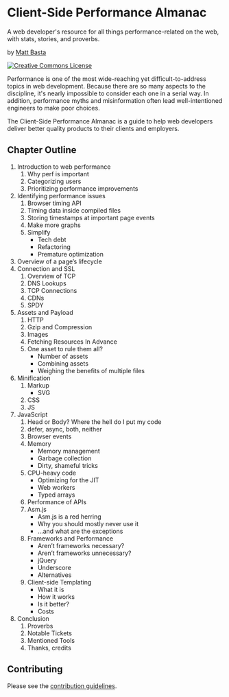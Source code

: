 # Client-Side Performance Almanac

A web developer's resource for all things performance-related on the web, with
stats, stories, and proverbs.

by [Matt Basta](http://mattbasta.com)

<a rel="license" href="http://creativecommons.org/licenses/by-nc-sa/3.0/"><img alt="Creative Commons License" style="border-width:0" src="http://i.creativecommons.org/l/by-nc-sa/3.0/88x31.png"></a>

Performance is one of the most wide-reaching yet difficult-to-address topics in
web development. Because there are so many aspects to the discipline, it's
nearly impossible to consider each one in a serial way. In addition,
performance myths and misinformation often lead well-intentioned engineers to
make poor choices.

The Client-Side Performance Almanac is a guide to help web developers deliver
better quality products to their clients and employers.


## Chapter Outline

1. Introduction to web performance
    1. Why perf is important
    3. Categorizing users
    3. Prioritizing performance improvements
2. Identifying performance issues
    1. Browser timing API
    2. Timing data inside compiled files
    3. Storing timestamps at important page events
    4. Make more graphs
    5. Simplify
        - Tech debt
        - Refactoring
        - Premature optimization
3. Overview of a page’s lifecycle
4. Connection and SSL
    1. Overview of TCP
    2. DNS Lookups
    3. TCP Connections
    4. CDNs
    5. SPDY
5. Assets and Payload
    1. HTTP
    2. Gzip and Compression
    3. Images
    4. Fetching Resources In Advance
    5. One asset to rule them all?
        - Number of assets
        - Combining assets
        - Weighing the benefits of multiple files
6. Minification
    1. Markup
        - SVG
    2. CSS
    3. JS
7. JavaScript
    1. Head or Body? Where the hell do I put my code
    2. defer, async, both, neither
    3. Browser events
    3. Memory
        - Memory management
        - Garbage collection
        - Dirty, shameful tricks
    3. CPU-heavy code
        - Optimizing for the JIT
        - Web workers
        - Typed arrays
    3. Performance of APIs
    4. Asm.js
        - Asm.js is a red herring
        - Why you should mostly never use it
        - ...and what are the exceptions
    5. Frameworks and Performance
        - Aren’t frameworks necessary?
        - Aren’t frameworks unnecessary?
        - jQuery
        - Underscore
        - Alternatives
    6. Client-side Templating
        - What it is
        - How it works
        - Is it better?
        - Costs
7. Conclusion
    1. Proverbs
    2. Notable Tickets
    4. Mentioned Tools
    3. Thanks, credits


## Contributing

Please see the [contribution guidelines](CONTRIBUTING.md).
